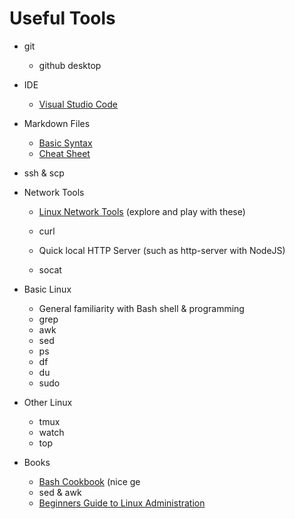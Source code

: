 # Useful Tools

* git
    * github desktop

* IDE
    * [Visual Studio Code](https://code.visualstudio.com/)
    
* Markdown Files
    * [Basic Syntax](https://www.markdownguide.org/basic-syntax)
    * [Cheat Sheet](https://www.markdownguide.org/cheat-sheet/)

* ssh & scp

* Network Tools
    * [Linux Network Tools](linuxNetworkTools.md)
         (explore and play with these)
    
    * curl

    * Quick local HTTP Server (such as http-server with NodeJS)

    * socat

* Basic Linux
    * General familiarity with Bash shell & programming
    * grep
    * awk
    * sed
    * ps
    * df
    * du
    * sudo

* Other Linux
    * tmux
    * watch
    * top

* Books    
    * [Bash Cookbook](http://linux.iingen.unam.mx/Documentacion/Shell-Bash/Bash%20Cookbook~tqw~_darksiderg.pdf) (nice ge
    * sed & awk
    * [Beginners Guide to Linux Administration](http://linux.iingen.unam.mx/Documentacion/Shell-Bash/Linux%20Administration%205th%20Ed~tqw~_darksiderg.pdf)


    
